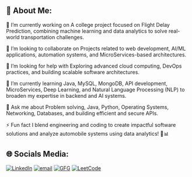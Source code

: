 💫 About Me:
---------------------------------------------------------------------------------------------------------------------------------------------------------------------------------------------------------------------

🚀 I’m currently working on
A college project focused on Flight Delay Prediction, combining machine learning and data analytics to solve real-world transportation challenges.


👥 I’m looking to collaborate on
Projects related to web development, AI/ML applications, automation systems, and MicroServices-based architectures.


🤝 I’m looking for help with
Exploring advanced cloud computing, DevOps practices, and building scalable software architectures.


🌱 I’m currently learning
Java, MySQL, MongoDB, API development, MicroServices, Deep Learning, and Natural Language Processing (NLP) to broaden my expertise in backend and AI systems.


💬 Ask me about
Problem solving, Java, Python, Operating Systems, Networking, Databases, and building efficient and secure APIs.


⚡ Fun fact
I blend engineering and coding to create impactful software solutions and analyze automobile systems using data analytics! 🚗📊


## 🌐 Socials Media:
[![LinkedIn](https://img.shields.io/badge/LinkedIn-%230077B5.svg?logo=linkedin&logoColor=white)](https://www.linkedin.com/in/ameer-maawiya-81345b299/)       [![email](https://img.shields.io/badge/Email-D14836?logo=gmail&logoColor=white)](mailto:gn2490@myamu.ac.in)                                               [![GFG](https://img.shields.io/badge/GFG-1F8ACB?logo=geeksforgeeks&logoColor=white)](https://www.geeksforgeeks.org/user/maawiyaahjf9/)           [![LeetCode](https://img.shields.io/badge/LeetCode-FFA116?logo=leetcode&logoColor=white)](https://leetcode.com/u/maawiya9905/)



<!---
Maawiya06/Maawiya06 is a ✨ special ✨ repository because its `README.md` (this file) appears on your GitHub profile.
You can click the Preview link to take a look at your changes.
--->

